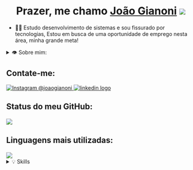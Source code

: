 <h1 align="center">Prazer, me chamo <a href="https://www.blackcater.win/" target="_blank">João Gianoni</a> <img
src="https://github.com/blackcater/blackcater/raw/main/images/Hi.gif" height="32" /></h1>

<p>

  - 👨‍💻 Estudo desenvolvimento de sistemas e sou fissurado por tecnologias, Estou em busca de uma oportunidade de emprego nesta área, minha grande meta!

</p>

<details>
  <summary>👁️ Sobre mim:</summary>

  - Nasci em 2008/01/25 e tenho 16 anos, desde sempre gostei de tecnologia por isso entrei no curso de Desenvolvimento de sistemas. Neste ano de 2024 comecei a me aprofundar na língua inglesa entrando na escola de idiomas Michigan. Moro com meus pais mas busco minha indepência emocional e financeira, por isso corro atrás do meu progresso.
</details>

## Contate-me:
<a href="https://instagram.com/joaogianoni" target="_blank">
    <img src="https://raw.githubusercontent.com/maurodesouza/profile-readme-generator/master/src/assets/icons/social/instagram/default.svg" width="52" height="40" alt="Instagram @joaogianoni">
</a>
<a href="www.linkedin.com/in/joaogianoni" target="_blank">
   <img src="https://raw.githubusercontent.com/maurodesouza/profile-readme-generator/master/src/assets/icons/social/linkedin/default.svg" width="52" height="40" alt="linkedin logo">
</a>

<br>

## Status do meu GitHub:
<a href="https://github.com/joaogianoni23/github-readme-stats">
  <img height=200 align="center" src="https://github-readme-stats.vercel.app/api?username=joaogianoni23&layout=compact&langs_count=8&card_width=320_icons=true&theme=transparent"/>
</a>

## Linguagens mais utilizadas:
<a href="https://github.com/joaogianoni23/convoychat">
  <img height=200 align="center" src="https://github-readme-stats.vercel.app/api/top-langs?username=joaogianoni23&layout=compact&langs_count=8&card_width=320_icons=true&theme=transparent" />
</a>

<details>
 <summary>💡 Skills</summary>
  <div style="flex-basis: 48%;">
    <h3>Programming Languages</h3>
    <img align="center" alt="Js" height="30" width="40" src="https://raw.githubusercontent.com/devicons/devicon/master/icons/javascript/javascript-plain.svg">
    <img align="center" alt="HTML" height="30" width="40" src="https://raw.githubusercontent.com/devicons/devicon/master/icons/html5/html5-original.svg">
    <img align="center" alt="CSS" height="30" width="40" src="https://raw.githubusercontent.com/devicons/devicon/master/icons/css3/css3-original.svg">
  </div>
</details>




